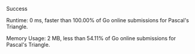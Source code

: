 Success

Runtime: 0 ms, faster than 100.00% of Go online submissions for Pascal's Triangle.

Memory Usage: 2 MB, less than 54.11% of Go online submissions for Pascal's Triangle.
